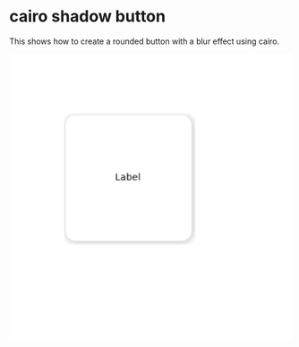 # cairo shadow button

This shows how to create a rounded button with a blur effect using cairo.

![img](ex1.jpg)